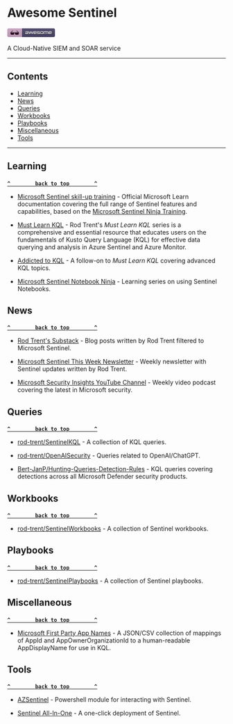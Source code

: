 # Awesome Sentinel

[![Awesome](_static/awesome.png)](https://github.com/sindresorhus/awesome)

A Cloud-Native SIEM and SOAR service

--------------------


## Contents

- [Learning](#learning)
- [News](#news)
- [Queries](#queries)
- [Workbooks](#workbooks)
- [Playbooks](#playbooks)
- [Miscellaneous](#miscellaneous)
- [Tools](#tools)

--------------------

## Learning

**[`^        back to top        ^`](#awesome-sentinel)**

- [Microsoft Sentinel skill-up training](https://learn.microsoft.com/en-us/azure/sentinel/skill-up-resources) - Official Microsoft Learn documentation covering the full range of Sentinel features and capabilities, based on the [Microsoft Sentinel Ninja Training](https://techcommunity.microsoft.com/t5/microsoft-sentinel-blog/become-a-microsoft-sentinel-ninja-the-complete-level-400/ba-p/1246310).

- [Must Learn KQL](https://github.com/rod-trent/MustLearnKQL) - Rod Trent's *Must Learn KQL* series is a comprehensive and essential resource that educates users on the fundamentals of Kusto Query Language (KQL) for effective data querying and analysis in Azure Sentinel and Azure Monitor.

- [Addicted to KQL](https://github.com/rod-trent/AddictedtoKQL) - A follow-on to *Must Learn KQL* covering advanced KQL topics.

- [Microsoft Sentinel Notebook Ninja](https://techcommunity.microsoft.com/t5/microsoft-sentinel-blog/becoming-a-microsoft-sentinel-notebooks-ninja-the-series/ba-p/2693491) - Learning series on using Sentinel Notebooks.

## News

**[`^        back to top        ^`](#awesome-sentinel)**

- [Rod Trent's Substack](https://rodtrent.substack.com/t/microsoft-sentinel) - Blog posts written by Rod Trent filtered to Microsoft Sentinel.

- [Microsoft Sentinel This Week Newsletter](https://sentinelthisweek.substack.com) - Weekly newsletter with Sentinel updates written by Rod Trent.

- [Microsoft Security Insights YouTube Channel](https://www.youtube.com/@microsoftsecurityinsights) - Weekly video podcast covering the latest in Microsoft security.

## Queries

**[`^        back to top        ^`](#awesome-sentinel)**

- [rod-trent/SentinelKQL](https://github.com/rod-trent/SentinelKQL) - A collection of KQL queries.

- [rod-trent/OpenAISecurity](https://github.com/rod-trent/OpenAISecurity/tree/main/Security/Sentinel/KQL) - Queries related to OpenAI/ChatGPT.

- [Bert-JanP/Hunting-Queries-Detection-Rules](https://github.com/Bert-JanP/Hunting-Queries-Detection-Rules) - KQL queries covering detections across all Microsoft Defender security products.

## Workbooks

**[`^        back to top        ^`](#awesome-sentinel)**

- [rod-trent/SentinelWorkbooks](https://github.com/rod-trent/SentinelWorkbooks) - A collection of Sentinel workbooks.

## Playbooks

**[`^        back to top        ^`](#awesome-sentinel)**

- [rod-trent/SentinelPlaybooks](https://github.com/rod-trent/SentinelPlaybooks) - A collection of Sentinel playbooks.
  

## Miscellaneous

**[`^        back to top        ^`](#awesome-sentinel)**

- [Microsoft First Party App Names](https://github.com/merill/microsoft-info) - A JSON/CSV collection of mappings of AppId and AppOwnerOrganizationId to a human-readable AppDisplayName for use in KQL.


## Tools

**[`^        back to top        ^`](#awesome-sentinel)**

- [AZSentinel](https://github.com/wortell/AZSentinel) - Powershell module for interacting with Sentinel.

- [Sentinel All-In-One](https://github.com/Azure/Azure-Sentinel/tree/master/Tools/Sentinel-All-In-One) - A one-click deployment of Sentinel.
